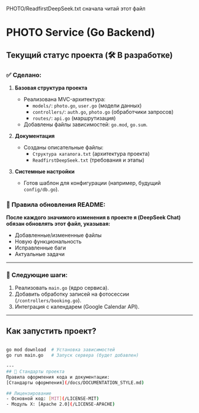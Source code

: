 PHOTO/ReadfirstDeepSeek.txt сначала читай этот файл

# PHOTO Service (Go Backend)

## Текущий статус проекта (🛠️ В разработке)

### ✅ Сделано:
1. **Базовая структура проекта**  
   - Реализована MVC-архитектура:  
     - `models/`: `photo.go`, `user.go` (модели данных)  
     - `controllers/`: `auth.go`, `photo.go` (обработчики запросов)  
     - `routes/`: `api.go` (маршрутизация)  
   - Добавлены файлы зависимостей: `go.mod`, `go.sum`.

2. **Документация**  
   - Созданы описательные файлы:  
     - `Структура каталога.txt` (архитектура проекта)  
     - `ReadfirstDeepSeek.txt` (требования и этапы)  

3. **Системные настройки**  
   - Готов шаблон для конфигурации (например, будущий `config/db.go`).

### 📝 Правила обновления README:
**После каждого значимого изменения в проекте я (DeepSeek Chat) обязан обновлять этот файл, указывая:**  
- Добавленные/измененные файлы  
- Новую функциональность  
- Исправленные баги  
- Актуальные задачи  

---

### 🚀 Следующие шаги:
1. Реализовать `main.go` (ядро сервиса).  
2. Добавить обработку записей на фотосессии (`/controllers/booking.go`).  
3. Интеграция с календарем (Google Calendar API).  

---

## Как запустить проект?
```bash

go mod download  # Установка зависимостей
go run main.go   # Запуск сервера (будет добавлен)

---
## 📌 Стандарты проекта
Правила оформления кода и документации:  
[Стандарты оформления](/docs/DOCUMENTATION_STYLE.md)

## Лицензирование
- Основной код: [MIT](/LICENSE-MIT)
- Модуль X: [Apache 2.0](/LICENSE-APACHE)
